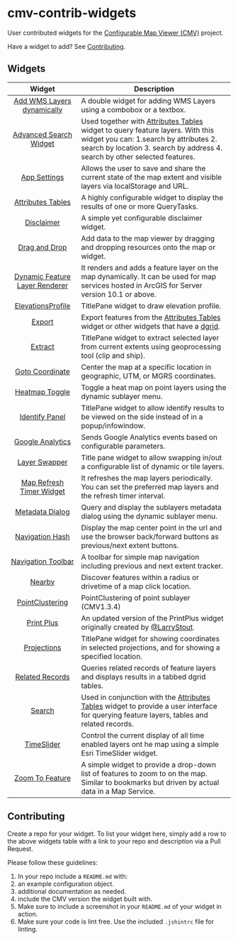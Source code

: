 # cmv-contrib-widgets

User contributed widgets for the [Configurable Map Viewer (CMV)](https://github.com/DavidSpriggs/ConfigurableViewerJSAPI) project.

Have a widget to add? See [Contributing](https://github.com/DavidSpriggs/cmv-contrib-widgets#contributing).

## Widgets

| Widget | Description |
| :----: | ----------- |
| [Add WMS Layers dynamically ](https://github.com/vojvod/CMV_addWMSLayer_Widget) | A double widget for adding WMS Layers using a combobox or a textbox. |
| [Advanced Search Widget ](https://github.com/vojvod/CMV_AdvancedSearch_Widget) | Used together with [Attributes Tables](https://github.com/tmcgee/cmv-widgets#attributes-tables) widget to query feature layers. With this widget you can: 1.search by attributes 2. search by location 3. search by address 4. search by other selected features. |
| [App Settings](https://github.com/roemhildtg/CMV_Widgets#appsettings) | Allows the user to save and share the current state of the map extent and visible layers via localStorage and URL. |
| [Attributes Tables](https://github.com/tmcgee/cmv-widgets#attributes-tables) | A highly configurable widget to display the results of one or more QueryTasks. |
| [Disclaimer](https://github.com/tmcgee/cmv-widgets#disclaimer) | A simple yet configurable disclaimer widget. |
| [Drag and Drop](http://github.com/BrianBunker/cmv-widgets/tree/master//DnD) | Add data to the map viewer by dragging and dropping resources onto the map or widget. |
| [Dynamic Feature Layer Renderer ](https://github.com/vojvod/CMV_Renderer_Widget) | It renders and adds a feature layer on the map dynamically. It can be used for map services hosted in ArcGIS for Server version 10.1 or above. |
| [ElevationsProfile](https://github.com/ERS-Long/ElevationsProfile) | TitlePane widget to draw elevation profile. |
| [Export](https://github.com/tmcgee/cmv-widgets#export) | Export features from the [Attributes Tables](https://github.com/tmcgee/cmv-widgets#attributes-tables) widget or other widgets that have a [dgrid](http://dgrid.io). |
| [Extract](https://github.com/tr3vorm/cmv-extract-widget) | TitlePane widget to extract selected layer from current extents using geoprocessing tool  (clip and ship). |
| [Goto Coordinate](http://github.com/BrianBunker/cmv-widgets/tree/master//Goto) | Center the map at a specific location in geographic, UTM, or MGRS coordinates. |
| [Heatmap Toggle](https://github.com/roemhildtg/CMV_Widgets#heatmap) | Toggle a heat map on point layers using the dynamic sublayer menu. |
| [Identify Panel](https://github.com/dougrchamberlain/IdentifyPanel) | TitlePane widget to allow identify results to be viewed on the side instead of in a popup/infowindow. |
| [Google Analytics](https://github.com/jebu75/cmv-google-analytics) | Sends Google Analytics events based on configurable parameters.
| [Layer Swapper](https://github.com/jebu75/cmv-layer-swapper) | Title pane widget to allow swapping in/out a configurable list of dynamic or tile layers. |
| [Map Refresh Timer Widget](https://github.com/vojvod/CMV_MapRefreshTimer_Widget) | It refreshes the map layers periodically. You can set the preferred map layers and the refresh timer interval. |
| [Metadata Dialog](https://github.com/roemhildtg/CMV_Widgets#metadatadialog) | Query and display the sublayers metadata dialog using the dynamic sublayer menu. |
| [Navigation Hash](http://github.com/BrianBunker/cmv-widgets/tree/master//MapNavigationHash) | Display the map center point in the url and use the browser back/forward buttons as previous/next extent buttons. |
| [Navigation Toolbar](https://github.com/friendde/ArcGIS_JS_NavigationTools) | A toolbar for simple map navigation including previous and next extent tracker. |
| [Nearby](http://github.com/BrianBunker/cmv-widgets/tree/master//Nearby) | Discover features within a radius or drivetime of a map click location. |
| [PointClustering](https://github.com/ERS-Long/PointClustering) | PointClustering of point sublayer (CMV1.3.4) |
| [Print Plus](https://github.com/tmcgee/cmv-widgets/tree/master#print-plus) | An updated version of the PrintPlus widget originally created by [@LarryStout](https://github.com/LarryStout). |
| [Projections](https://github.com/tr3vorm/cmv-projections-widget) | TitlePane widget for showing coordinates in selected projections, and for showing a specified location. |
| [Related Records](https://github.com/roemhildtg/CMV_Widgets#relatedrecordstable) | Queries related records of feature layers and displays results in a tabbed dgrid tables. |
| [Search](https://github.com/tmcgee/cmv-widgets#search) | Used in conjunction with the [Attributes Tables](https://github.com/tmcgee/cmv-widgets#attributes-tables) widget to provide a user interface for querying feature layers, tables and related records. |
| [TimeSlider](https://github.com/roemhildtg/CMV_Widgets#timeslider) | Control the current display of all time enabled layers ont he map using a simple Esri TimeSlider widget. |
| [Zoom To Feature](https://github.com/tmcgee/cmv-widgets#zoom-to-feature) | A simple widget to provide a drop-down list of features to zoom to on the map. Similar to bookmarks but driven by actual data in a Map Service. |

## Contributing

Create a repo for your widget. To list your widget here, simply add a row to the above widgets table with a link to your repo and description via a Pull Request.

Please follow these guidelines:

1. In your repo include a `README.md` with:
  1. an example configuration object.
  2. additional documentation as needed.
  3. include the CMV version the widget built with.
2. Make sure to include a screenshot in your `README.md` of your widget in action.
3. Make sure your code is lint free. Use the included `.jshintrc` file for linting.

